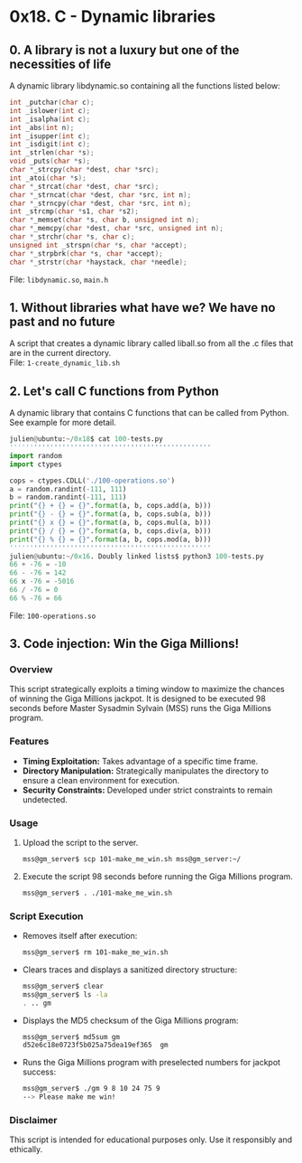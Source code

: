 # 0x18. C - Dynamic libraries

## 0. A library is not a luxury but one of the necessities of life
A dynamic library libdynamic.so containing all the functions listed below:  
```c
int _putchar(char c);
int _islower(int c);
int _isalpha(int c);
int _abs(int n);
int _isupper(int c);
int _isdigit(int c);
int _strlen(char *s);
void _puts(char *s);
char *_strcpy(char *dest, char *src);
int _atoi(char *s);
char *_strcat(char *dest, char *src);
char *_strncat(char *dest, char *src, int n);
char *_strncpy(char *dest, char *src, int n);
int _strcmp(char *s1, char *s2);
char *_memset(char *s, char b, unsigned int n);
char *_memcpy(char *dest, char *src, unsigned int n);
char *_strchr(char *s, char c);
unsigned int _strspn(char *s, char *accept);
char *_strpbrk(char *s, char *accept);
char *_strstr(char *haystack, char *needle);
```   
File: `libdynamic.so`, `main.h`

## 1. Without libraries what have we? We have no past and no future
A script that creates a dynamic library called liball.so from all the .c files that are in the current directory.   
File: `1-create_dynamic_lib.sh`

## 2. Let's call C functions from Python
A dynamic library that contains C functions that can be called from Python. See example for more detail.
```python
julien@ubuntu:~/0x18$ cat 100-tests.py
''''''''''''''''''''''''''''''''''''''''''''''''''
import random
import ctypes

cops = ctypes.CDLL('./100-operations.so')
a = random.randint(-111, 111)
b = random.randint(-111, 111)
print("{} + {} = {}".format(a, b, cops.add(a, b)))
print("{} - {} = {}".format(a, b, cops.sub(a, b)))
print("{} x {} = {}".format(a, b, cops.mul(a, b)))
print("{} / {} = {}".format(a, b, cops.div(a, b)))
print("{} % {} = {}".format(a, b, cops.mod(a, b)))
''''''''''''''''''''''''''''''''''''''''''''''''''
julien@ubuntu:~/0x16. Doubly linked lists$ python3 100-tests.py 
66 + -76 = -10
66 - -76 = 142
66 x -76 = -5016
66 / -76 = 0
66 % -76 = 66
```   
File: `100-operations.so`

## 3. Code injection: Win the Giga Millions!

### Overview

This script strategically exploits a timing window to maximize the chances
of winning the Giga Millions jackpot. It is designed to be executed 98
seconds before Master Sysadmin Sylvain (MSS) runs the Giga Millions program.

### Features

- **Timing Exploitation:** Takes advantage of a specific time frame.
- **Directory Manipulation:** Strategically manipulates the directory to ensure a
  clean environment for execution.
- **Security Constraints:** Developed under strict constraints to remain
  undetected.

### Usage

1. Upload the script to the server.

    ```bash
    mss@gm_server$ scp 101-make_me_win.sh mss@gm_server:~/
    ```

2. Execute the script 98 seconds before running the Giga Millions program.

    ```bash
    mss@gm_server$ . ./101-make_me_win.sh
    ```

### Script Execution

- Removes itself after execution:

    ```bash
    mss@gm_server$ rm 101-make_me_win.sh
    ```

- Clears traces and displays a sanitized directory structure:

    ```bash
    mss@gm_server$ clear
    mss@gm_server$ ls -la
    . .. gm
    ```

- Displays the MD5 checksum of the Giga Millions program:

    ```bash
    mss@gm_server$ md5sum gm
    d52e6c18e0723f5b025a75dea19ef365  gm
    ```

- Runs the Giga Millions program with preselected numbers for jackpot success:

    ```bash
    mss@gm_server$ ./gm 9 8 10 24 75 9
    --> Please make me win!
    ```

### Disclaimer

This script is intended for educational purposes only. Use it responsibly
and ethically.

